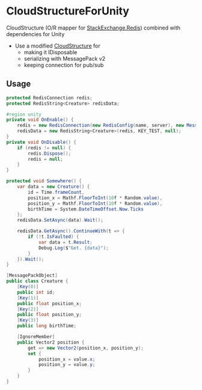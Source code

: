 # CloudStructureForUnity
CloudStructure (O/R mapper for [StackExchange.Redis](https://github.com/StackExchange/StackExchange.Redis)) combined with dependencies for Unity

- Use a modified [CloudStructure](https://github.com/nobnak/CloudStructures) for
  - making it IDisposable
  - serializing with MessagePack v2
  - keeping connection for pub/sub

## Usage
```csharp
protected RedisConnection redis;
protected RedisString<Creature> redisData;

#region unity
private void OnEnable() {
    redis = new RedisConnection(new RedisConfig(name, server), new MessagePackConverter());
    redisData = new RedisString<Creature>(redis, KEY_TEST, null);
}
private void OnDisable() {
    if (redis != null) {
        redis.Dispose();
        redis = null;
    }
}

protected void Somewhere() {
    var data = new Creature() {
        id = Time.frameCount,
        position_x = Mathf.FloorToInt(10f * Random.value),
        position_y = Mathf.FloorToInt(10f * Random.value),
        birthTime = System.DateTimeOffset.Now.Ticks
    };
    redisData.SetAsync(data).Wait();

    redisData.GetAsync().ContinueWith(t => {
        if (!t.IsFaulted) {
            var data = t.Result;
            Debug.Log($"Get. {data}");
        }
    }).Wait();
}

[MessagePackObject]
public class Creature {
    [Key(0)]
    public int id;
    [Key(1)]
    public float position_x;
    [Key(2)]
    public float position_y;
    [Key(3)]
    public long birthTime;

    [IgnoreMember]
    public Vector2 position { 
        get => new Vector2(position_x, position_y);  
        set {
            position_x = value.x;
            position_y = value.y;
        }
    }
}
```
